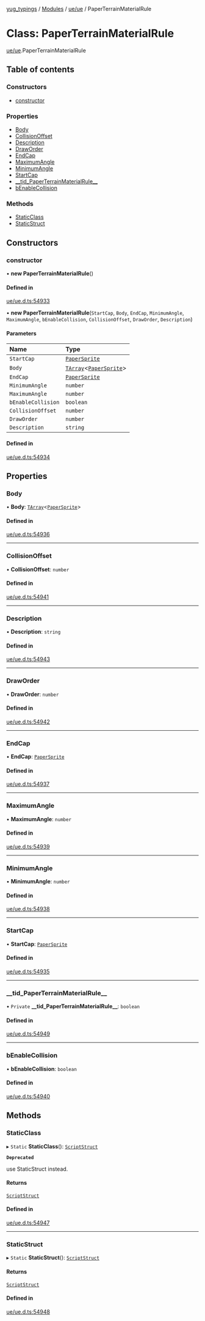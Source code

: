 [yug_typings](../README.md) / [Modules](../modules.md) / [ue/ue](../modules/ue_ue.md) / PaperTerrainMaterialRule

# Class: PaperTerrainMaterialRule

[ue/ue](../modules/ue_ue.md).PaperTerrainMaterialRule

## Table of contents

### Constructors

- [constructor](ue_ue.PaperTerrainMaterialRule.md#constructor)

### Properties

- [Body](ue_ue.PaperTerrainMaterialRule.md#body)
- [CollisionOffset](ue_ue.PaperTerrainMaterialRule.md#collisionoffset)
- [Description](ue_ue.PaperTerrainMaterialRule.md#description)
- [DrawOrder](ue_ue.PaperTerrainMaterialRule.md#draworder)
- [EndCap](ue_ue.PaperTerrainMaterialRule.md#endcap)
- [MaximumAngle](ue_ue.PaperTerrainMaterialRule.md#maximumangle)
- [MinimumAngle](ue_ue.PaperTerrainMaterialRule.md#minimumangle)
- [StartCap](ue_ue.PaperTerrainMaterialRule.md#startcap)
- [\_\_tid\_PaperTerrainMaterialRule\_\_](ue_ue.PaperTerrainMaterialRule.md#__tid_paperterrainmaterialrule__)
- [bEnableCollision](ue_ue.PaperTerrainMaterialRule.md#benablecollision)

### Methods

- [StaticClass](ue_ue.PaperTerrainMaterialRule.md#staticclass)
- [StaticStruct](ue_ue.PaperTerrainMaterialRule.md#staticstruct)

## Constructors

### constructor

• **new PaperTerrainMaterialRule**()

#### Defined in

[ue/ue.d.ts:54933](https://github.com/YugMetaverse/yug_typings/blob/25cad34/ue/ue.d.ts#L54933)

• **new PaperTerrainMaterialRule**(`StartCap`, `Body`, `EndCap`, `MinimumAngle`, `MaximumAngle`, `bEnableCollision`, `CollisionOffset`, `DrawOrder`, `Description`)

#### Parameters

| Name | Type |
| :------ | :------ |
| `StartCap` | [`PaperSprite`](ue_ue.PaperSprite.md) |
| `Body` | [`TArray`](../interfaces/ue_puerts.TArray.md)<[`PaperSprite`](ue_ue.PaperSprite.md)\> |
| `EndCap` | [`PaperSprite`](ue_ue.PaperSprite.md) |
| `MinimumAngle` | `number` |
| `MaximumAngle` | `number` |
| `bEnableCollision` | `boolean` |
| `CollisionOffset` | `number` |
| `DrawOrder` | `number` |
| `Description` | `string` |

#### Defined in

[ue/ue.d.ts:54934](https://github.com/YugMetaverse/yug_typings/blob/25cad34/ue/ue.d.ts#L54934)

## Properties

### Body

• **Body**: [`TArray`](../interfaces/ue_puerts.TArray.md)<[`PaperSprite`](ue_ue.PaperSprite.md)\>

#### Defined in

[ue/ue.d.ts:54936](https://github.com/YugMetaverse/yug_typings/blob/25cad34/ue/ue.d.ts#L54936)

___

### CollisionOffset

• **CollisionOffset**: `number`

#### Defined in

[ue/ue.d.ts:54941](https://github.com/YugMetaverse/yug_typings/blob/25cad34/ue/ue.d.ts#L54941)

___

### Description

• **Description**: `string`

#### Defined in

[ue/ue.d.ts:54943](https://github.com/YugMetaverse/yug_typings/blob/25cad34/ue/ue.d.ts#L54943)

___

### DrawOrder

• **DrawOrder**: `number`

#### Defined in

[ue/ue.d.ts:54942](https://github.com/YugMetaverse/yug_typings/blob/25cad34/ue/ue.d.ts#L54942)

___

### EndCap

• **EndCap**: [`PaperSprite`](ue_ue.PaperSprite.md)

#### Defined in

[ue/ue.d.ts:54937](https://github.com/YugMetaverse/yug_typings/blob/25cad34/ue/ue.d.ts#L54937)

___

### MaximumAngle

• **MaximumAngle**: `number`

#### Defined in

[ue/ue.d.ts:54939](https://github.com/YugMetaverse/yug_typings/blob/25cad34/ue/ue.d.ts#L54939)

___

### MinimumAngle

• **MinimumAngle**: `number`

#### Defined in

[ue/ue.d.ts:54938](https://github.com/YugMetaverse/yug_typings/blob/25cad34/ue/ue.d.ts#L54938)

___

### StartCap

• **StartCap**: [`PaperSprite`](ue_ue.PaperSprite.md)

#### Defined in

[ue/ue.d.ts:54935](https://github.com/YugMetaverse/yug_typings/blob/25cad34/ue/ue.d.ts#L54935)

___

### \_\_tid\_PaperTerrainMaterialRule\_\_

• `Private` **\_\_tid\_PaperTerrainMaterialRule\_\_**: `boolean`

#### Defined in

[ue/ue.d.ts:54949](https://github.com/YugMetaverse/yug_typings/blob/25cad34/ue/ue.d.ts#L54949)

___

### bEnableCollision

• **bEnableCollision**: `boolean`

#### Defined in

[ue/ue.d.ts:54940](https://github.com/YugMetaverse/yug_typings/blob/25cad34/ue/ue.d.ts#L54940)

## Methods

### StaticClass

▸ `Static` **StaticClass**(): [`ScriptStruct`](ue_ue.ScriptStruct.md)

**`Deprecated`**

use StaticStruct instead.

#### Returns

[`ScriptStruct`](ue_ue.ScriptStruct.md)

#### Defined in

[ue/ue.d.ts:54947](https://github.com/YugMetaverse/yug_typings/blob/25cad34/ue/ue.d.ts#L54947)

___

### StaticStruct

▸ `Static` **StaticStruct**(): [`ScriptStruct`](ue_ue.ScriptStruct.md)

#### Returns

[`ScriptStruct`](ue_ue.ScriptStruct.md)

#### Defined in

[ue/ue.d.ts:54948](https://github.com/YugMetaverse/yug_typings/blob/25cad34/ue/ue.d.ts#L54948)
